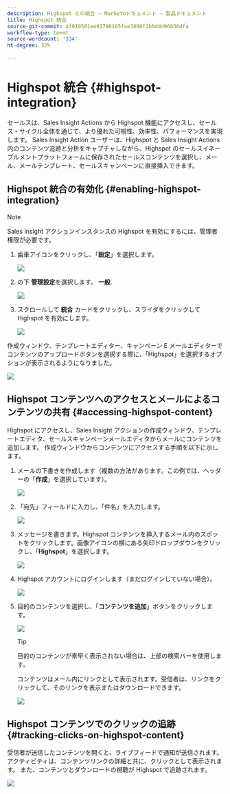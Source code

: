 ```yaml
---
description: Highspot との統合 — Marketoドキュメント — 製品ドキュメント
title: Highspot 統合
source-git-commit: 4f919501ee93790105fae3800f1b0ddd96036dfa
workflow-type: tm+mt
source-wordcount: '334'
ht-degree: 32%

---
```


# Highspot 統合 {#highspot-integration}

セールスは、Sales Insight Actions から Highspot 機能にアクセスし、セールス・サイクル全体を通じて、より優れた可視性、効率性、パフォーマンスを実現します。 Sales Insight Action ユーザーは、Highspot と Sales Insight Actions 内のコンテンツ追跡と分析をキャプチャしながら、Highspot のセールスイネーブルメントプラットフォームに保存されたセールスコンテンツを選択し、メール、メールテンプレート、セールスキャンペーンに直接挿入できます。

## Highspot 統合の有効化 {#enabling-highspot-integration}

>[!NOTE]
>
>Sales Insight アクションインスタンスの Highspot を有効にするには、管理者権限が必要です。

1. 歯車アイコンをクリックし、「**設定**」を選択します。

   ![](assets/highspot-integration-1.png)

1. の下 **管理設定**&#x200B;を選択します。 **一般**.

   ![](assets/highspot-integration-2.png)

1. スクロールして **統合** カードをクリックし、スライダをクリックして Highspot を有効にします。

   ![](assets/highspot-integration-3.png)

作成ウィンドウ、テンプレートエディター、キャンペーン E メールエディターでコンテンツのアップロードボタンを選択する際に、「Highspot」を選択するオプションが表示されるようになりました。

![](assets/highspot-integration-4.png)

## Highspot コンテンツへのアクセスとメールによるコンテンツの共有 {#accessing-highspot-content}

Highspot にアクセスし、Sales Insight アクションの作成ウィンドウ、テンプレートエディタ、セールスキャンペーンメールエディタからメールにコンテンツを追加します。 作成ウィンドウからコンテンツにアクセスする手順を以下に示します。

1. メールの下書きを作成します（複数の方法があります。この例では、ヘッダーの「**作成**」を選択しています）。

   ![](assets/highspot-integration-5.png)

1. 「宛先」フィールドに入力し、「件名」を入力します。

   ![](assets/highspot-integration-6.png)

1. メッセージを書きます。Highspot コンテンツを挿入するメール内のスポットをクリックします。画像アイコンの横にある矢印ドロップダウンをクリックし、「**Highspot**」を選択します。

   ![](assets/highspot-integration-7.png)

1. Highspot アカウントにログインします（まだログインしていない場合）。

   ![](assets/highspot-integration-8.png)

1. 目的のコンテンツを選択し、「**コンテンツを追加**」ボタンをクリックします。

   ![](assets/highspot-integration-9.png)

   >[!TIP]
   >
   >目的のコンテンツが素早く表示されない場合は、上部の検索バーを使用します。

   コンテンツはメール内にリンクとして表示されます。受信者は、リンクをクリックして、そのリンクを表示またはダウンロードできます。

   ![](assets/highspot-integration-10.png)

## Highspot コンテンツでのクリックの追跡 {#tracking-clicks-on-highspot-content}

受信者が送信したコンテンツを開くと、ライブフィードで通知が送信されます。 アクティビティは、コンテンツリンクの詳細と共に、クリックとして表示されます。 また、コンテンツとダウンロードの視聴が Highspot で追跡されます。

![](assets/highspot-integration-11.png)
